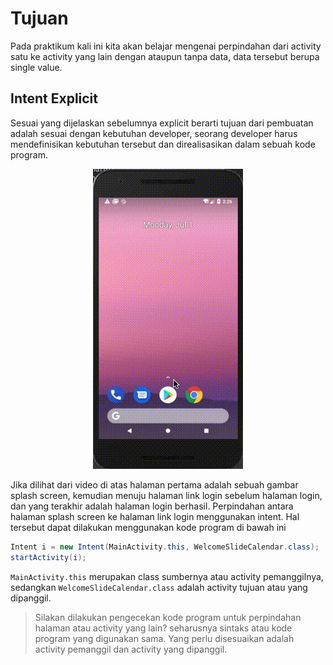 # Tujuan
Pada praktikum kali ini kita akan belajar mengenai perpindahan dari activity satu ke activity yang lain dengan ataupun tanpa data, data tersebut berupa single value.

## Intent Explicit
Sesuai yang dijelaskan sebelumnya explicit berarti tujuan dari pembuatan adalah sesuai dengan kebutuhan developer, seorang developer harus mendefinisikan kebutuhan tersebut dan direalisasikan dalam sebuah kode program. 

<p align="center"><img src="images/chapter04-02intent-explicit.gif" alt="Intent Explicit"/></p>

Jika dilihat dari video di atas halaman pertama adalah sebuah gambar
splash screen, kemudian menuju halaman link login sebelum halaman login,
dan yang terakhir adalah halaman login berhasil. Perpindahan antara
halaman splash screen ke halaman link login menggunakan intent. Hal
tersebut dapat dilakukan menggunakan kode program di bawah ini

```java
Intent i = new Intent(MainActivity.this, WelcomeSlideCalendar.class);
startActivity(i);
```

`MainActivity.this` merupakan class sumbernya atau activity
pemanggilnya, sedangkan `WelcomeSlideCalendar.class` adalah activity
tujuan atau yang dipanggil.

>Silakan dilakukan pengecekan kode program untuk perpindahan halaman atau
>activity yang lain? seharusnya sintaks atau kode program yang digunakan
>sama. Yang perlu disesuaikan adalah activity pemanggil dan activity yang
>dipanggil.
